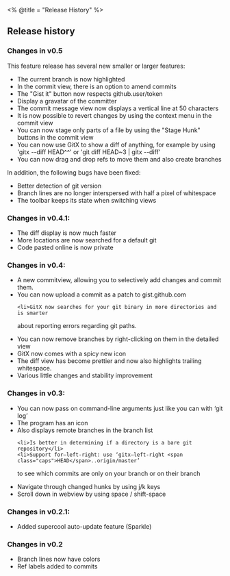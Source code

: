 <% @title = "Release History"  %>
<h2>
	Release history
</h2>

### Changes in v0.5

This feature release has several new smaller or larger features:

* The current branch is now highlighted
* In the commit view, there is an option to amend commits
* The "Gist it" button now respects github.user/token
* Display a gravatar of the committer
* The commit message view now displays a vertical line at 50 characters
* It is now possible to revert changes by using the context menu in the
  commit view
* You can now stage only parts of a file by using the "Stage Hunk" buttons
  in the commit view
* You can now use GitX to show a diff of anything, for example by using
  'gitx --diff HEAD^^' or 'git diff HEAD~3 | gitx --diff'
* You can now drag and drop refs to move them and also create branches

In addition, the following bugs have been fixed:

* Better detection of git version
* Branch lines are no longer interspersed with half a pixel of whitespace
* The toolbar keeps its state when switching views

<h3>Changes in v0.4.1:</h3>
<ul>
<li>The diff display is now much faster</li>
	<li>More locations are now searched for a default git</li>
	<li>Code pasted online is now private</li>

</ul>
<h3>Changes in v0.4:</h3>
<ul>
<li>A new commitview, allowing you to selectively add changes and commit them.</li>
	<li>You can now upload a commit as a patch to gist.github.com</li>

	<li>GitX now searches for your git binary in more directories and is smarter
 about reporting errors regarding git paths.</li>
	<li>You can now remove branches by right-clicking on them in the detailed view</li>
	<li>GitX now comes with a spicy new icon</li>
	<li>The diff view has become prettier and now also highlights trailing
 whitespace.</li>
	<li>Various little changes and stability improvement</li>
</ul>
<h3>Changes in v0.3:</h3>
<ul>
<li>You can now pass on command-line arguments just like you can with ‘git log’</li>
	<li>The program has an icon</li>
	<li>Also displays remote branches in the branch list</li>

	<li>Is better in determining if a directory is a bare git repository</li>
	<li>Support for—left-right: use ‘gitx—left-right <span class="caps">HEAD</span>..origin/master’
 to see which commits are only on your branch or on their branch</li>
	<li>Navigate through changed hunks by using j/k keys</li>
	<li>Scroll down in webview by using space / shift-space</li>
</ul>

<h3>Changes in v0.2.1:</h3>
<ul>
<li>Added supercool auto-update feature (Sparkle)</li>
</ul>
<h3>Changes in v0.2</h3>
<ul>
<li>Branch lines now have colors</li>
<li>Ref labels added to commits</li>
</ul>
